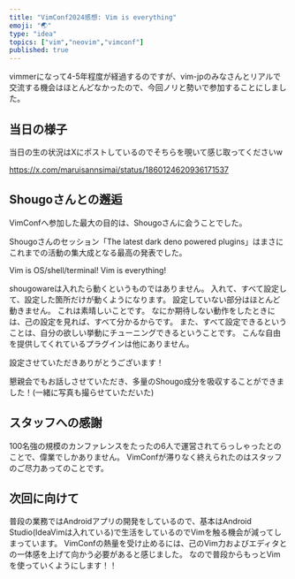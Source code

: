```yaml
---
title: "VimConf2024感想: Vim is everything"
emoji: "🌏"
type: "idea"
topics: ["vim","neovim","vimconf"]
published: true
---
```


vimmerになって4-5年程度が経過するのですが、vim-jpのみなさんとリアルで交流する機会はほとんどなかったので、今回ノリと勢いで参加することにしました。

## 当日の様子

当日の生の状況はXにポストしているのでそちらを覗いて感じ取ってくださいw

https://x.com/maruisannsimai/status/1860124620936171537

## Shougoさんとの邂逅

VimConfへ参加した最大の目的は、Shougoさんに会うことでした。

Shougoさんのセッション「The latest dark deno powered plugins」はまさにこれまでの活動の集大成となる最高の発表でした。

Vim is OS/shell/terminal!
Vim is everything!

shougowareは入れたら動くというものではありません。
入れて、すべて設定して、設定した箇所だけが動くようになります。
設定していない部分はほとんど動きません。
これは素晴しいことです。
なにか期待しない動作をしたときには、己の設定を見れば、すべて分かるからです。
また、すべて設定できるということは、自分の欲しい挙動にチューニングできるということです。
こんな自由を提供してくれているプラグインは他にありません。

設定させていただきありがとうございます！

懇親会でもお話しさせていただき、多量のShougo成分を吸収することができました！(一緒に写真も撮らせていただいた)

## スタッフへの感謝

100名強の規模のカンファレンスをたったの6人で運営されてらっしゃったとのことで、偉業でしかありません。
VimConfが滞りなく終えられたのはスタッフのご尽力あってのことです。

## 次回に向けて

普段の業務ではAndroidアプリの開発をしているので、基本はAndroid Studio(IdeaVimは入れている)で生活をしているのでVimを触る機会が減ってしまっています。
VimConfの熱量を受け止めるには、己のVim力およびエディタとの一体感を上げて向かう必要があると感じました。
なので普段からもっとVimを使っていくようにします！！

